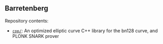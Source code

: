 ## Barretenberg

Repository contents:
* [`cpp/`](./cpp/README.md): An optimized elliptic curve C++ library for the bn128 curve, and PLONK SNARK prover